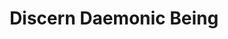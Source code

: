 ---
title: "Discern Daemonic Being"
canonical: "skill/discern-daemonic-being"
canonical_title: "Daemon Loresheet"
lists:
    - daemon-loresheet
tier: 1
osp_cost: 10
---